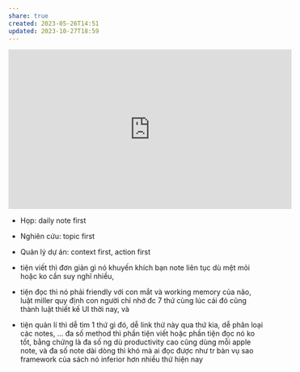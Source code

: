 ```yaml
---
share: true
created: 2023-05-26T14:51
updated: 2023-10-27T18:59
---
```


<iframe width="560" height="315" src="https://www.youtube.com/embed/AtdAAD47aQY" title="YouTube video player" frameborder="0" allow="accelerometer; autoplay; clipboard-write; encrypted-media; gyroscope; picture-in-picture" allowfullscreen></iframe>

- Họp: daily note first 
- Nghiên cứu: topic first 
- Quản lý dự án: context first, action first 

- tiện viết thì đơn giản gì nó khuyến khích bạn note liên tục dù mệt mỏi hoặc ko cần suy nghĩ nhiều, 
- tiện đọc thì nó phải friendly với con mắt và working memory của não, luật miller quy định con người chỉ nhớ đc 7 thứ cùng lúc cái đó cũng thành luật thiết kế UI thời nay, và 
- tiện quản lí thì dễ tìm 1 thứ gì đó, dễ link thứ này qua thứ kia, dễ phân loại các notes, …
đa số method thì phần tiện viết hoặc phần tiện đọc nó ko tốt, bằng chứng là đa số ng dù productivity cao cũng dùng mỗi apple note, và đa số note dài dòng thì khó mà ai đọc được như tr bàn vụ sao framework của sách nó inferior hơn nhiều thứ hiện nay
